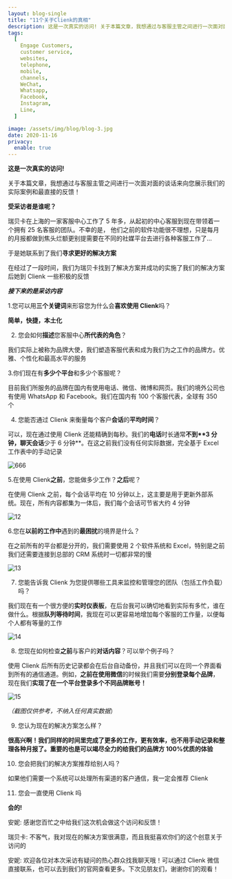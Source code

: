 ```yaml
---
layout: blog-single
title: "11个关于Clienk的真相"
description: 这是一次真实的访问! 关于本篇文章，我想通过与客服主管之间进行一次面对面的谈话来向您展示我们的实际案例和最直接的反馈！ 受采访者是谁呢？ 瑞贝卡在上海的一家客服中心工作了 5 年多，从起初的中心客服到现在带领着一个拥有25名客服的团队。不幸的是，...
tags:
  [
    Engage Customers,
    customer service,
    websites,
    telephone,
    mobile,
    channels,
    WeChat,
    Whatsapp,
    Facebook,
    Instagram,
    Line,
  ]

image: /assets/img/blog/blog-3.jpg
date: 2020-11-16
privacy:
  enable: true
---
```


**这是一次真实的访问!**

关于本篇文章，我想通过与客服主管之间进行一次面对面的谈话来向您展示我们的实际案例和最直接的反馈！

**受采访者是谁呢？**

瑞贝卡在上海的一家客服中心工作了 5 年多，从起初的中心客服到现在带领着一个拥有 25 名客服的团队。不幸的是， 他们之前的软件功能很不理想，只是每月的月报都做到焦头烂额更别提需要在不同的社媒平台去进行各种客服工作了...

于是她联系到了我们**寻求更好的解决方案**

在经过了一段时间，我们为瑞贝卡找到了解决方案并成功的实施了我们的解决方案后她到 Clienk 一些积极的反馈

**_接下来的是采访内容_**

1.您可以用**三个关键词**来形容您为什么会**喜欢使用 Clienk**吗？

**简单，快捷，本土化**

2. 您会如何**描述**您客服中心**所代表的角色**？

我们实际上被称为品牌大使，我们塑造客服代表和成为我们为之工作的品牌方。优雅、个性化和最高水平的服务

3.你们现在有**多少个平台**和多少个客服呢？

目前我们所服务的品牌在国内有使用电话、微信、微博和网页。我们的境外公司也有使用 WhatsApp 和 Facebook。我们在国内有 100 个客服代表，全球有 350 个

4. 您能否通过 Clienk 来衡量每个客户**会话**的**平均时间**？

可以，现在通过使用 Clienk 还能精确到每秒。我们的**电话**时长通常**不到\*\***3 分钟**，**聊天**会话**少于 6 分钟\*\*。在这之前我们没有任何实际数据，完全基于 Excel 工作表中的手动记录

![666](/assets/img/blog/666.png)

5.在使用 Clienk**之前**，您能做多少工作？**之后**呢？

在使用 Clienk 之前，每个会话平均在 10 分钟以上，这主要是用于更新外部系统。现在，所有内容都集为一体后，我们每个会话可节省大约 4 分钟

![12](/assets/img/blog/12.png)

6.您在**以前的工作中**遇到的**最困扰**的境界是什么？

在之前所有的平台都是分开的，我们需要使用 2 个软件系统和 Excel，特别是之前我们还需要连接到总部的 CRM 系统时一切都非常的慢

![13](/assets/img/blog/13.png)

7. 您能告诉我 Clienk 为您提供哪些工具来监控和管理您的团队（包括工作负载）吗？

我们现在有一个很方便的**实时仪表板**，在后台我可以确切地看到实际有多忙，谁在做什么。根据**队列等待时间**，我现在可以更容易地增加每个客服的工作量，以便每个人都有等量的工作

![14](/assets/img/blog/14.jpg)

8. 您现在如何检查**之前**与客户的**对话内容**？可以举个例子吗？

使用 Clienk 后所有历史记录都会在后台自动备份，并且我们可以在同一个界面看到所有的通信通道。例如，**之前在使用微信**的时候我们需要**分别登录每个品牌**， 现在我们**实现了在一个平台登录多个不同品牌账号！**

![15](/assets/img/blog/15.png)

_（截图仅供参考，不纳入任何真实数据_）

9. 您认为现在的解决方案怎么样？

**很高兴啊！我们同样的时间里完成了更多的工作，更有效率，也不用手动记录和整理各种月报了。重要的也是可以竭尽全力的给我们的品牌方 100%优质的体验**

10. 您会把我们的解决方案推荐给别人吗？

如果他们需要一个系统可以处理所有渠道的客户通信，我一定会推荐 Clienk

11. 您会一直使用 Clienk 吗

**会的!**

安妮: 感谢您百忙之中给我们这次机会做这个访问和反馈！

瑞贝卡: 不客气，我对现在的解决方案很满意，而且我挺喜欢你们的这个创意关于访问的

安妮: 欢迎各位对本次采访有疑问的热心群众找我聊天哦！可以通过 Clienk 微信直接联系，也可以去到我们的官网查看更多。下次见朋友们，谢谢你们的观看！
